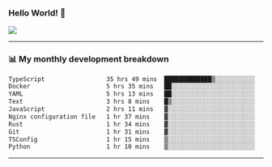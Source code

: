 ### Hello World! 👋

<a>
  <img align="center" src="https://github-readme-stats.vercel.app/api?username=megatunger&count_private=true&include_all_commits=true&bg_color=30,56CCF2,2F80ED&title_color=fff&text_color=fff" />
</a>

------
### 📊 My monthly development breakdown

<!--START_SECTION:waka-->

```txt
TypeScript                 35 hrs 49 mins  █████████████▒░░░░░░░░░░░   53.31 %
Docker                     5 hrs 35 mins   ██░░░░░░░░░░░░░░░░░░░░░░░   08.32 %
YAML                       5 hrs 13 mins   ██░░░░░░░░░░░░░░░░░░░░░░░   07.79 %
Text                       3 hrs 8 mins    █▒░░░░░░░░░░░░░░░░░░░░░░░   04.67 %
JavaScript                 2 hrs 11 mins   ▓░░░░░░░░░░░░░░░░░░░░░░░░   03.27 %
Nginx configuration file   1 hr 37 mins    ▓░░░░░░░░░░░░░░░░░░░░░░░░   02.43 %
Rust                       1 hr 34 mins    ▓░░░░░░░░░░░░░░░░░░░░░░░░   02.35 %
Git                        1 hr 31 mins    ▓░░░░░░░░░░░░░░░░░░░░░░░░   02.28 %
TSConfig                   1 hr 15 mins    ▒░░░░░░░░░░░░░░░░░░░░░░░░   01.88 %
Python                     1 hr 10 mins    ▒░░░░░░░░░░░░░░░░░░░░░░░░   01.74 %
```

<!--END_SECTION:waka-->

------
